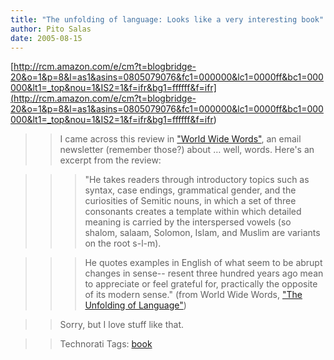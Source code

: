 ```yaml
---
title: "The unfolding of language: Looks like a very interesting book"
author: Pito Salas
date: 2005-08-15
---
```


[http://rcm.amazon.com/e/cm?t=blogbridge-20&o=1&p=8&l=as1&asins=0805079076&fc1=000000&lc1=0000ff&bc1=000000&lt1=_top&nou=1&IS2=1&f=ifr&bg1=ffffff&f=ifr](<http://rcm.amazon.com/e/cm?t=blogbridge-20&o=1&p=8&l=as1&asins=0805079076&fc1=000000&lc1=0000ff&bc1=000000&lt1=_top&nou=1&IS2=1&f=ifr&bg1=ffffff&f=ifr>)

>>

>> I came across this review in ["World Wide
Words"](<http://www.worldwidewords.org/index.htm>), an email newsletter
(remember those?) about … well, words. Here's an excerpt from the review:

>>

>>> "He takes readers through introductory topics such as syntax, case
endings, grammatical gender, and the curiosities of Semitic nouns, in which a
set of three consonants creates a template within which detailed meaning is
carried by the interspersed vowels (so shalom, salaam, Solomon, Islam, and
Muslim are variants on the root s-l-m).

>>>

>>> He quotes examples in English of what seem to be abrupt changes in sense--
resent three hundred years ago mean to appreciate or feel grateful for,
practically the opposite of its modern sense." (from World Wide Words, ["The
Unfolding of Language"](<http://www.worldwidewords.org/reviews/re-unf1.htm>))

>>

>> Sorry, but I love stuff like that.

>>

>> Technorati Tags: [book](<http://technorati.com/tag/book>)


